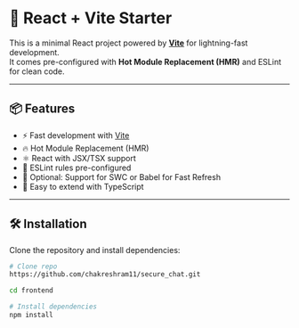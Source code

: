 # 🚀 React + Vite Starter

This is a minimal React project powered by **[Vite](https://vitejs.dev/)** for lightning-fast development.  
It comes pre-configured with **Hot Module Replacement (HMR)** and ESLint for clean code.  

---

## 📦 Features

- ⚡️ Fast development with [Vite](https://vitejs.dev/)
- 🔥 Hot Module Replacement (HMR)
- ⚛️ React with JSX/TSX support
- 🧹 ESLint rules pre-configured
- 🎨 Optional: Support for SWC or Babel for Fast Refresh
- 📄 Easy to extend with TypeScript

---

## 🛠️ Installation

Clone the repository and install dependencies:

```bash
# Clone repo
https://github.com/chakreshram11/secure_chat.git

cd frontend

# Install dependencies
npm install
